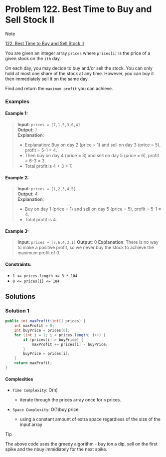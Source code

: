 # Problem 122. Best Time to Buy and Sell Stock II

> [!NOTE]
> [122. Best Time to Buy and Sell Stock II](https://leetcode.com/problems/best-time-to-buy-and-sell-stock-ii/description/?envType=study-plan-v2&envId=top-interview-150)

You are given an integer array `prices` where `prices[i]` is the price of a given stock on the `ith` day.

On each day, you may decide to buy and/or sell the stock. You can only hold at most one share of the stock at any time. However, you can buy it then immediately sell it on the same day.

Find and return the `maximum profit` you can achieve.

### Examples

#### Example 1:

> **Input**: `prices = [7,1,5,3,6,4]`<br/>
> **Output**: `7`<br/>
> **Explanation**:
> - Explanation: Buy on day 2 (price = 1) and sell on day 3 (price = 5), profit = 5-1 = 4.
> - Then buy on day 4 (price = 3) and sell on day 5 (price = 6), profit = 6-3 = 3.
> - Total profit is 4 + 3 = 7.

#### Example 2:

> **Input**: `prices = [1,2,3,4,5]`<br/>
> **Output**: 4<br/>
> **Explanation**: 
> - Buy on day 1 (price = 1) and sell on day 5 (price = 5), profit = 5-1 = 4.
> - Total profit is 4.

#### Example 3:

> **Input**: `prices = [7,6,4,3,1]`
> **Output**: 0
> **Explanation**: There is no way to make a positive profit, so we never buy the stock to achieve the maximum profit of 0.

#### Constraints:

- `1 <= prices.length <= 3 * 104`
- `0 <= prices[i] <= 104`

## Solutions

### Solution 1

```java
public int maxProfit(int[] prices) {
    int maxProfit = 0;
    int buyPrice = prices[0];
    for (int i = 1; i < prices.length; i++) {
        if (prices[i] > buyPrice) {
            maxProfit += prices[i] - buyPrice;
        }
        buyPrice = prices[i];
    }
    return maxProfit;
}
```

#### Complexities

- `Time Complexity`: O(n) 
    - iterate through the prices array once for `n` prices.

- `Space Complexity`: O(1)buy price.
    - using a constant amount of extra space regardless of the size of the input array

> [!TIP]
> The above code uses the greedy algorithm - buy ion a dip, sell on the first spike and the nbuy immidiately for the next spike.